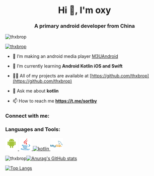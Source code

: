 <h1 align="center">Hi 👋, I'm oxy</h1>
<h3 align="center">A primary android developer from China</h3>

<p align="left"> <img src="https://komarev.com/ghpvc/?username=thxbrop&label=Profile%20views&color=0e75b6&style=flat" alt="thxbrop" /> </p>

<p align="left"> <a href="https://github.com/ryo-ma/github-profile-trophy"><img src="https://github-profile-trophy.vercel.app/?username=thxbrop" alt="thxbrop" /></a> </p>

- 🔭 I’m making an android media player [M3UAndroid](https://github.com/thxbrop/M3UAndroid)

- 🌱 I’m currently learning **Android Kotlin iOS and Swift**

- 👨‍💻 All of my projects are available at [https://github.com/thxbrop](https://github.com/thxbrop)

- 💬 Ask me about **kotlin**

- 📫 How to reach me **https://t.me/sortby**

<h3 align="left">Connect with me:</h3>
<p align="left">
</p>

<h3 align="left">Languages and Tools:</h3>
<p align="left"> <a href="https://developer.android.com" target="_blank" rel="noreferrer"> <img src="https://raw.githubusercontent.com/devicons/devicon/master/icons/android/android-original-wordmark.svg" alt="android" width="40" height="40"/> </a> <a href="https://www.java.com" target="_blank" rel="noreferrer"> <img src="https://raw.githubusercontent.com/devicons/devicon/master/icons/java/java-original.svg" alt="java" width="40" height="40"/> </a> <a href="https://kotlinlang.org" target="_blank" rel="noreferrer"> <img src="https://www.vectorlogo.zone/logos/kotlinlang/kotlinlang-icon.svg" alt="kotlin" width="40" height="40"/> </a> <a href="https://www.mysql.com/" target="_blank" rel="noreferrer"> <img src="https://raw.githubusercontent.com/devicons/devicon/master/icons/mysql/mysql-original-wordmark.svg" alt="mysql" width="40" height="40"/> </a> </p>

<p><img align="left" src="https://github-readme-stats.vercel.app/api/top-langs?username=thxbrop&show_icons=true&locale=en&layout=compact" alt="thxbrop" /></p>

[![Anurag's GitHub stats](https://github-readme-stats.vercel.app/api?username=thxbrop&show_icons=true&bg_color=30,e96443,904e95&title_color=fff&text_color=fff&icon_color=fff)](https://github.com/anuraghazra/github-readme-stats)

[![Top Langs](https://github-readme-stats.vercel.app/api/top-langs/?username=thxbrop&hide=CSS&bg_color=30,e96443,904e95&title_color=fff&text_color=fff)](https://github.com/anuraghazra/github-readme-stats)